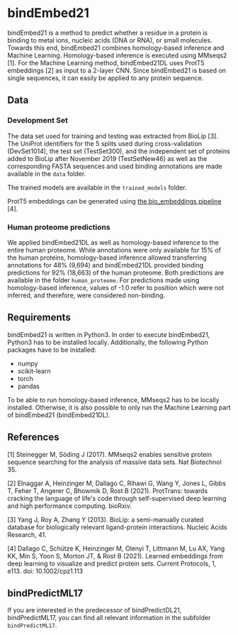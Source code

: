 # bindEmbed21

bindEmbed21 is a method to predict whether a residue in a protein is binding to metal ions, nucleic acids (DNA or RNA), or small molecules. Towards this end, bindEmbed21 combines homology-based inference and Machine Learning. Homology-based inference is executed using MMseqs2 [1]. For the Machine Learning method, bindEmbed21DL uses ProtT5 embeddings [2] as input to a 2-layer CNN. Since bindEmbed21 is based on single sequences, it can easily be applied to any protein sequence.

## Data

### Development Set

The data set used for training and testing was extracted from BioLip [3]. The UniProt identifiers for the 5 splits used during cross-validation (DevSet1014), the test set (TestSet300), and the independent set of proteins added to BioLip after November 2019 (TestSetNew46) as well as the corresponding FASTA sequences and used binding annotations are made available in the `data` folder.

The trained models are available in the `trained_models` folder.

ProtT5 embeddings can be generated using [the bio_embeddings pipeline](https://github.com/sacdallago/bio_embeddings) [4].

### Human proteome predictions

We applied bindEmbed21DL as well as homology-based inference to the entire human proteome. While annotations were only available for 15% of the human proteins, homology-based inference allowed transferring annotations for 48% (9,694) and bindEmbed21DL provided binding predictions for 92% (18,663) of the human proteome. Both predictions are available in the folder `human_proteome`. For predictions made using homology-based inference, values of -1.0 refer to position which were not inferred, and therefore, were considered non-binding.

## Requirements

bindEmbed21 is written in Python3. In order to execute bindEmbed21, Python3 has to be installed locally. Additionally, the following Python packages have to be installed:
- numpy
- scikit-learn
- torch
- pandas

To be able to run homology-based inference, MMseqs2 has to be locally installed. Otherwise, it is also possible to only run the Machine Learning part of bindEmbed21 (bindEmbed21DL).

## References
[1] Steinegger M, Söding J (2017). MMseqs2 enables sensitive protein sequence searching for the analysis of massive data sets. Nat Biotechnol 35.

[2] Elnaggar A, Heinzinger M, Dallago C, Rihawi G, Wang Y, Jones L, Gibbs T, Feher T, Angerer C, Bhowmik D, Rost B (2021). ProtTrans: towards cracking the language of life's code through self-supervised deep learning and high performance computing. bioRxiv.

[3] Yang J, Roy A, Zhang Y (2013). BioLip: a semi-manually curated database for biologically relevant ligand-protein interactions. Nucleic Acids Research, 41.

[4] Dallago C, Schütze K, Heinzinger M, Olenyi T, Littmann M, Lu AX, Yang KK, Min S, Yoon S, Morton JT, & Rost B (2021). Learned embeddings from deep learning to visualize and predict protein sets. Current Protocols, 1, e113. doi: 10.1002/cpz1.113


## bindPredictML17
If you are interested in the predecessor of bindPredictDL21, bindPredictML17, you can find all relevant information in the subfolder `bindPredictML17`.
